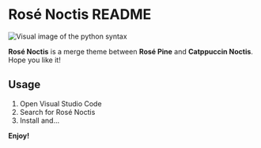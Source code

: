 # Rosé Noctis README

![Visual image of the python syntax](https://i.imgur.com/ptmo3rZ.png)

**Rosé Noctis** is a merge theme between **Rosé Pine** and **Catppuccin Noctis**. Hope you like it!

## Usage

1. Open Visual Studio Code
2. Search for Rosé Noctis
3. Install and...

**Enjoy!**
